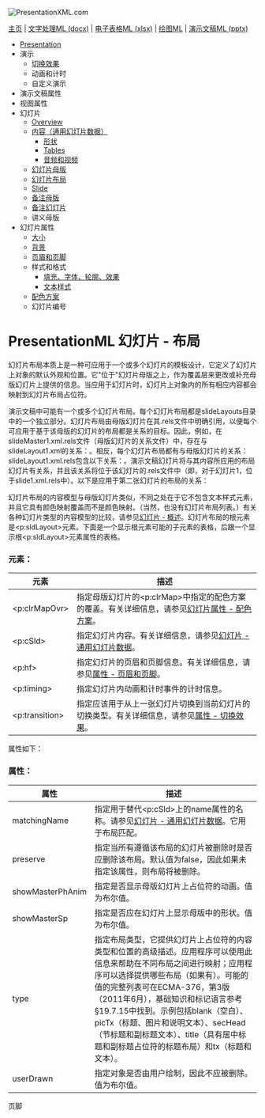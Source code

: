 ![PresentationXML.com](pptxImages\PresentationMLBanner.png)

[主页](index.md) | [文字处理ML (docx)](anatomyofOOXML.md) | [电子表格ML (xlsx)](anatomyofOOXML-xlsx.md) | [绘图ML](drwOverview.md) | [演示文稿ML (pptx)](anatomyofOOXML-pptx.md)

- [Presentation](prPresentation.md)
- 演示
  - [切换效果](prSlide-transitions.md)
  - 动画和计时
  - 自定义演示
- 演示文稿属性
- 视图属性
- 幻灯片
  - [Overview](prSlide.md)
  - [内容（通用幻灯片数据）](prCommonSlideData.md)
    - [形状](prSlide-shapeTree.md)
    - [Tables](drwTable.md)
    - [音频和视频](prSlide-multiMedia.md)
  - [幻灯片母版](prSlideMaster.md)
  - [幻灯片布局](prSlideLayout.md)
  - [Slide](prPresentationSlide.md)
  - [备注母版](prNotesMaster.md)
  - [备注幻灯片](prNotesSlide.md)
  - 讲义母版
- 幻灯片属性
  - [大小](prSlide-size.md)
  - [背景](prSlide-background.md)
  - [页眉和页脚](prSlide-footer.md)
  - 样式和格式
    - [填充、字体、轮廓、效果](prSlide-styles-themes.md)
    - [文本样式](prSlide-styles-textStyles.md)
  - [配色方案](prSlide-color.md)
  - 幻灯片编号

# PresentationML 幻灯片 - 布局

幻灯片布局本质上是一种可应用于一个或多个幻灯片的模板设计，它定义了幻灯片上对象的默认外观和位置。它"位于"幻灯片母版之上，作为覆盖层来更改或补充母版幻灯片上提供的信息。当应用于幻灯片时，幻灯片上对象内的所有相应内容都会映射到幻灯片布局占位符。

演示文稿中可能有一个或多个幻灯片布局。每个幻灯片布局都是slideLayouts目录中的一个独立部分。幻灯片布局由母版幻灯片在其.rels文件中明确引用，以便每个可应用于基于该母版的幻灯片的布局都是关系的目标。因此，例如，在slideMaster1.xml.rels文件（母版幻灯片的关系文件）中，存在与slideLayout1.xml的关系：<Relationship Id="rId1" Type="http://schemas.openxmlformats.org/officeDocument/2006/relationships/slideLayout" Target="../slideLayouts/slideLayout1.xml"/>。相反，每个幻灯片布局都有与母版幻灯片的关系：slideLayout1.xml.rels包含以下关系：<Relationship Id="rId1" Type="http://schemas.openxmlformats.org/officeDocument/2006/relationships/slideMaster" Target="../slideMasters/slideMaster1.xml"/>。演示文稿幻灯片将与其内容所应用的布局幻灯片有关系，并且该关系将位于该幻灯片的.rels文件中（即，对于幻灯片1，位于slide1.xml.rels中）。以下是应用于第二张幻灯片的布局的关系：<Relationship Id="rId1" Type="http://schemas.openxmlformats.org/officeDocument/2006/relationships/slideLayout" Target="../slideLayouts/slideLayout2.xml"/>

幻灯片布局的内容模型与母版幻灯片类似，不同之处在于它不包含文本样式元素，并且它具有颜色映射覆盖而不是颜色映射。（当然，也没有幻灯片布局列表。）有关各种幻灯片类型的内容模型的比较，请参见[幻灯片 - 概述](prSlide.md)。幻灯片布局的根元素是<p:sldLayout>元素。下面是一个显示根元素可能的子元素的表格，后跟一个显示根<p:sldLayout>元素属性的表格。

### 元素：

| 元素           | 描述                                                                                                                  |
| -------------- | --------------------------------------------------------------------------------------------------------------------- |
| <p:clrMapOvr>  | 指定母版幻灯片的<p:clrMap>中指定的配色方案的覆盖。有关详细信息，请参见[幻灯片属性 - 配色方案](prSlide-color.md)。     |
| <p:cSld>       | 指定幻灯片内容。有关详细信息，请参见[幻灯片 - 通用幻灯片数据](prCommonSlideData.md)。                                 |
| <p:hf>         | 指定幻灯片的页眉和页脚信息。有关详细信息，请参见[属性 - 页眉和页脚](prSlide-footer.md)。                              |
| <p:timing>     | 指定幻灯片内动画和计时事件的计时信息。                                                                                |
| <p:transition> | 指定应该用于从上一张幻灯片切换到当前幻灯片的切换类型。有关详细信息，请参见[属性 - 切换效果](prSlide-transitions.md)。 |

属性如下：

### 属性：

| 属性             | 描述                                                                                                                                                                                                                                                                                                                                                                                                       |
| ---------------- | ---------------------------------------------------------------------------------------------------------------------------------------------------------------------------------------------------------------------------------------------------------------------------------------------------------------------------------------------------------------------------------------------------------- |
| matchingName     | 指定用于替代<p:cSld>上的name属性的名称。请参见[幻灯片 - 通用幻灯片数据](prCommonSlideData.md)。它用于布局匹配。                                                                                                                                                                                                                                                                                            |
| preserve         | 指定当所有遵循该布局的幻灯片被删除时是否应删除该布局。默认值为false，因此如果未指定该属性，则布局将被删除。                                                                                                                                                                                                                                                                                                |
| showMasterPhAnim | 指定是否显示母版幻灯片上占位符的动画。值为布尔值。                                                                                                                                                                                                                                                                                                                                                         |
| showMasterSp     | 指定是否应在幻灯片上显示母版中的形状。值为布尔值。                                                                                                                                                                                                                                                                                                                                                         |
| type             | 指定布局类型，它提供幻灯片上占位符的内容类型和位置的高级描述。应用程序可以使用此信息来帮助在不同布局之间进行映射；应用程序可以选择提供哪些布局（如果有）。可能的值的完整列表可在ECMA-376，第3版（2011年6月），基础知识和标记语言参考§19.7.15中找到。示例包括blank（空白）、picTx（标题、图片和说明文本）、secHead（节标题和副标题文本）、title（具有居中标题和副标题占位符的标题布局）和tx（标题和文本）。 |
| userDrawn        | 指定对象是否由用户绘制，因此不应被删除。值为布尔值。                                                                                                                                                                                                                                                                                                                                                       |

页脚

